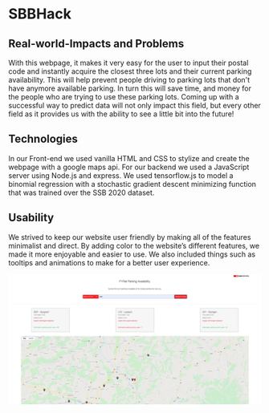 # SBBHack

## Real-world-Impacts and Problems  

With this webpage, it makes it very easy for the user to input their postal code and instantly acquire the closest three lots and their current parking availability. This will help prevent people driving to parking lots that don't have anymore available parking. In turn this will save time, and money for the people who are trying to use these parking lots. Coming up with a successful way to predict data will not only impact this field, but every other field as it provides us with the ability to see a little bit into the future!

## Technologies  

In our Front-end we used vanilla HTML and CSS to stylize and create the webpage with  a google maps api.
For our backend we used a JavaScript server using Node.js and express.
We used tensorflow.js to model a binomial regression with a stochastic gradient descent minimizing function that was trained over the SSB 2020 dataset.

## Usability  

We strived to keep our website user friendly by making all of the features minimalist and direct.
By adding color to the website’s different features, we made it more enjoyable and easier to use.
We also included things such as tooltips and animations to make for a better user experience.

![demo image](/Public/images/demo.jpg)

